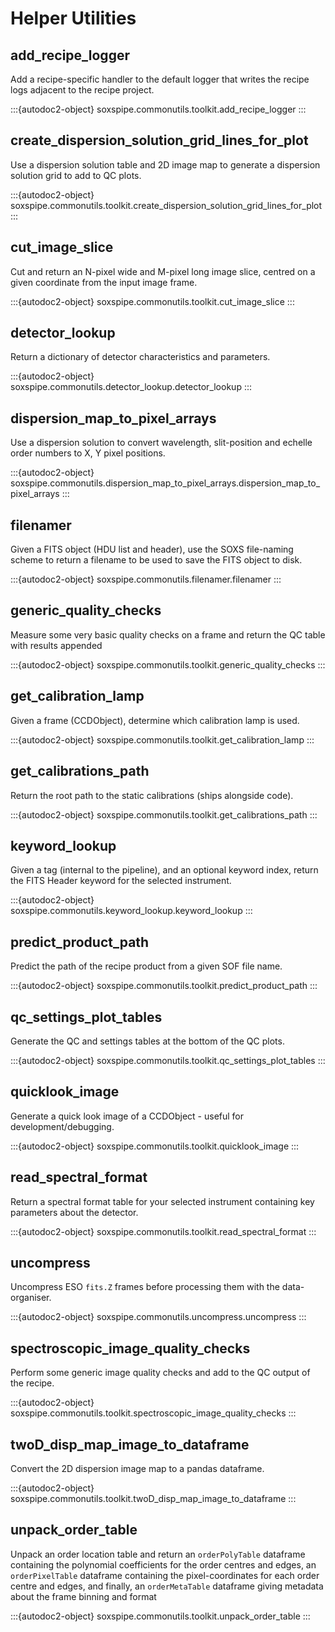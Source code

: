 # Helper Utilities

## add_recipe_logger

Add a recipe-specific handler to the default logger that writes the recipe logs adjacent to the recipe project.

:::{autodoc2-object} soxspipe.commonutils.toolkit.add_recipe_logger
:::

## create_dispersion_solution_grid_lines_for_plot

Use a dispersion solution table and 2D image map to generate a dispersion solution grid to add to QC plots.

:::{autodoc2-object} soxspipe.commonutils.toolkit.create_dispersion_solution_grid_lines_for_plot
:::

## cut_image_slice

Cut and return an N-pixel wide and M-pixel long image slice, centred on a given coordinate from the input image frame.

:::{autodoc2-object} soxspipe.commonutils.toolkit.cut_image_slice
:::

## detector_lookup

Return a dictionary of detector characteristics and parameters.

:::{autodoc2-object} soxspipe.commonutils.detector_lookup.detector_lookup
:::

## dispersion_map_to_pixel_arrays

Use a dispersion solution to convert wavelength, slit-position and echelle order numbers to X, Y pixel positions.

:::{autodoc2-object} soxspipe.commonutils.dispersion_map_to_pixel_arrays.dispersion_map_to_pixel_arrays
:::

## filenamer

Given a FITS object (HDU list and header), use the SOXS file-naming scheme to return a filename to be used to save the FITS object to disk.

:::{autodoc2-object} soxspipe.commonutils.filenamer.filenamer
:::

## generic_quality_checks

Measure some very basic quality checks on a frame and return the QC table with results appended

:::{autodoc2-object} soxspipe.commonutils.toolkit.generic_quality_checks
:::

## get_calibration_lamp

Given a frame (CCDObject), determine which calibration lamp is used.

:::{autodoc2-object} soxspipe.commonutils.toolkit.get_calibration_lamp
:::

## get_calibrations_path

Return the root path to the static calibrations (ships alongside code).

:::{autodoc2-object} soxspipe.commonutils.toolkit.get_calibrations_path
:::

## keyword_lookup

Given a tag (internal to the pipeline), and an optional keyword index, return the FITS Header keyword for the selected instrument.

:::{autodoc2-object} soxspipe.commonutils.keyword_lookup.keyword_lookup
:::

## predict_product_path

Predict the path of the recipe product from a given SOF file name.

:::{autodoc2-object} soxspipe.commonutils.toolkit.predict_product_path
:::

## qc_settings_plot_tables

Generate the QC and settings tables at the bottom of the QC plots.

:::{autodoc2-object} soxspipe.commonutils.toolkit.qc_settings_plot_tables
:::

## quicklook_image

Generate a quick look image of a CCDObject - useful for development/debugging.

:::{autodoc2-object} soxspipe.commonutils.toolkit.quicklook_image
:::

## read_spectral_format

Return a spectral format table for your selected instrument containing key parameters about the detector.

:::{autodoc2-object} soxspipe.commonutils.toolkit.read_spectral_format
:::

## uncompress

Uncompress ESO `fits.Z` frames before processing them with the data-organiser.

:::{autodoc2-object} soxspipe.commonutils.uncompress.uncompress
:::

## spectroscopic_image_quality_checks

Perform some generic image quality checks and add to the QC output of the recipe.

:::{autodoc2-object} soxspipe.commonutils.toolkit.spectroscopic_image_quality_checks
:::

## twoD_disp_map_image_to_dataframe

Convert the 2D dispersion image map to a pandas dataframe.

:::{autodoc2-object} soxspipe.commonutils.toolkit.twoD_disp_map_image_to_dataframe
:::

## unpack_order_table

Unpack an order location table and return an `orderPolyTable` dataframe containing the polynomial coefficients for the order centres and edges, an `orderPixelTable` dataframe containing the pixel-coordinates for each order centre and edges, and finally, an `orderMetaTable` dataframe giving metadata about the frame binning and format

:::{autodoc2-object} soxspipe.commonutils.toolkit.unpack_order_table
:::
